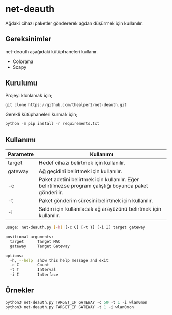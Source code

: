 # net-deauth

Ağdaki cihazı paketler göndererek ağdan düşürmek için kullanılır.

## Gereksinimler

net-deauth aşağıdaki kütüphaneleri kullanır.

* Colorama
* Scapy

## Kurulumu

Projeyi klonlamak için;

```python
git clone https://github.com/thealper2/net-deauth.git
```
Gerekli kütüphaneleri kurmak için;

```python
python -m pip install -r requirements.txt
```

## Kullanımı

| Parametre | Kullanımı |
| --------- | --------- |
| target    | Hedef cihazı belirtmek için kullanılır. |
| gateway   | Ağ geçidini belirtmek için kullanılır. |
| -c        | Paket adetini belirtmek için kullanılır. Eğer belirtilmezse program çalıştığı boyunca paket gönderilir. |
| -t        | Paket gönderim süresini belirtmek için kullanılır. |
| -i        | Saldırı için kullanılacak ağ arayüzünü belirtmek için kullanılır. |

```bash
usage: net-deauth.py [-h] [-c C] [-t T] [-i I] target gateway

positional arguments:
  target      Target MAC
  gateway     Target Gateway

options:
  -h, --help  show this help message and exit
  -c C        Count
  -t T        Interval
  -i I        Interface
```

## Örnekler

```python
python3 net-deauth.py TARGET_IP GATEWAY -c 50 -t 1 -i wlan0mon
python3 net-deauth.py TARGET_IP GATEWAY -t 1 -i wlan0mon
```
